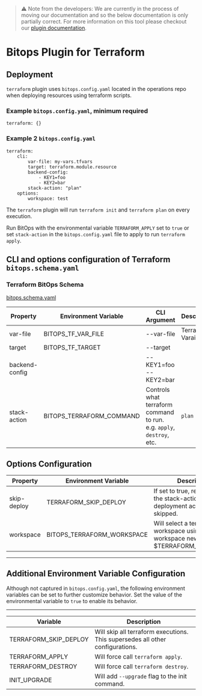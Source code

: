 > ⚠️ Note from the developers: We are currently in the process of moving our documentation and so the below documentation is only partially correct. For more information on this tool please checkout our [plugin documentation](https://github.com/bitops-plugins/terraform).

# Bitops Plugin for Terraform
## Deployment

`terraform` plugin uses `bitops.config.yaml` located in the operations repo when deploying resources using terraform scripts.

### Example `bitops.config.yaml`, minimum required
```
terraform: {}
```

### Example 2 `bitops.config.yaml`
```
terraform:
    cli:
        var-file: my-vars.tfvars
        target: terraform.module.resource
        backend-config:
            - KEY1=foo
            - KEY2=bar
        stack-action: "plan"
    options:
        workspace: test
```

The `terraform` plugin will run `terraform init` and `terraform plan` on every execution.

Run BitOps with the environmental variable `TERRAFORM_APPLY` set to `true` or set `stack-action` in the `bitops.config.yaml` file to apply to run `terraform apply`.

## CLI and options configuration of Terraform `bitops.schema.yaml`

### Terraform BitOps Schema

[bitops.schema.yaml](https://github.com/bitops-plugins/terraform/blob/main/bitops.schema.yaml)

| Property       | Environment Variable | CLI Argument          | Description             | Default | Required |
| -------------- | -------------------- | --------------------- | ----------------------- | ------- | -------- |
| var-file       | BITOPS_TF_VAR_FILE   | --var-file            | Terraform Varaible file | `null`  | No       |
| target         | BITOPS_TF_TARGET     | --target              |                         | `null`  | No       |
| backend-config |                      | --KEY1=foo --KEY2=bar |                         | `null`  | No       |
| stack-action | BITOPS_TERRAFORM_COMMAND   | Controls what terraform command to run. e.g. `apply`, `destroy`, etc. | `plan`  | No       |


## Options Configuration

| Property     | Environment Variable       | Description                                                  | Default | Required |
| ------------ | -------------------------- | ------------------------------------------------------------ | ------- | -------- |
| skip-deploy | TERRAFORM_SKIP_DEPLOY   | If set to true, regardless of the stack-action, deployment actions will be skipped. | false  | No       |
| workspace    | BITOPS_TERRAFORM_WORKSPACE | Will select a terraform workspace using `terraform workspace new $TERRAFORM_WORKSPACE ||terraform workspace select $TERRAFORM_WORKSPACE` prior to running other terraform commands. | `null`  | No       |

-------------------

## Additional Environment Variable Configuration
Although not captured in `bitops.config.yaml`, the following environment variables can be set to further customize behavior.  Set the value of the environmental variable to `true` to enable its behavior.

-------------------
| Variable              | Description                                                  |
| --------------------- | ------------------------------------------------------------ |
| TERRAFORM_SKIP_DEPLOY | Will skip all terraform executions. This supersedes all other configurations. |
| TERRAFORM_APPLY       | Will force call `terraform apply`.                           |
| TERRAFORM_DESTROY     | Will force call `terraform destroy`.                         |
| INIT_UPGRADE          | Will add `--upgrade` flag to the init command.               |

### 
